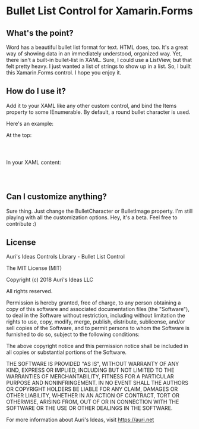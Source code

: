 # Bullet List Control for Xamarin.Forms

## What's the point?
Word has a beautiful bullet list format for text. HTML does, too. It's a great way of showing data in an immediately understood, organized way. Yet, there isn't a built-in bullet-list in XAML. Sure, I could use a ListView, but that felt pretty heavy. I just wanted a list of strings to show up in a list. So, I built this Xamarin.Forms control. I hope you enjoy it.

## How do I use it?
Add it to your XAML like any other custom control, and bind the Items property to some IEnumerable. By default, a round bullet character is used.

Here's an example:

At the top:
<pre><code>
     <ContentPage xmlns="http://xamarin.com/schemas/2014/forms"
             xmlns:x="http://schemas.microsoft.com/winfx/2009/xaml"
			 ...
             xmlns:customControls="clr-namespace:AurisIdeas.Controls;assembly=AurisIdeas.Controls"
			 ...
             >
</code></pre>

In your XAML content:
<pre><code>
     <customControls:BulletListControl Items="{Binding OfferLocations}" Margin="15,0,15,5" />
</code></pre>

## Can I customize anything?
Sure thing. Just change the BulletCharacter or BulletImage property. I'm still playing with all the customization options. Hey, it's a beta. Feel free to contribute :)

## License
Auri's Ideas Controls Library - Bullet List Control

The MIT License (MIT)

Copyright (c) 2018 Auri's Ideas LLC

All rights reserved.

Permission is hereby granted, free of charge, to any person obtaining a copy
of this software and associated documentation files (the "Software"), to deal
in the Software without restriction, including without limitation the rights
to use, copy, modify, merge, publish, distribute, sublicense, and/or sell
copies of the Software, and to permit persons to whom the Software is
furnished to do so, subject to the following conditions:

The above copyright notice and this permission notice shall be included in all
copies or substantial portions of the Software.

THE SOFTWARE IS PROVIDED "AS IS", WITHOUT WARRANTY OF ANY KIND, EXPRESS OR
IMPLIED, INCLUDING BUT NOT LIMITED TO THE WARRANTIES OF MERCHANTABILITY,
FITNESS FOR A PARTICULAR PURPOSE AND NONINFRINGEMENT. IN NO EVENT SHALL THE
AUTHORS OR COPYRIGHT HOLDERS BE LIABLE FOR ANY CLAIM, DAMAGES OR OTHER
LIABILITY, WHETHER IN AN ACTION OF CONTRACT, TORT OR OTHERWISE, ARISING FROM,
OUT OF OR IN CONNECTION WITH THE SOFTWARE OR THE USE OR OTHER DEALINGS IN THE
SOFTWARE.

For more information about Auri's Ideas, visit https://auri.net
